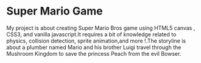 # Super Mario Game
My project is about creating Super Mario Bros game using HTML5 canvas , CSS3, and vanilla javascript.It requires a bit of knowledge related to physics, collision detection, sprite animation,and more !.The storyline is about a plumber named Mario and his brother Luigi travel through the Mushroom Kingdom to save the princess Peach from the evil Bowser.
